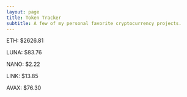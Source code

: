 ```yaml
---
layout: page
title: Token Tracker
subtitle: A few of my personal favorite cryptocurrency projects.
---
```


<!--BEGINCRYPTOINPUT-->
ETH: $2626.81

LUNA: $83.76

NANO: $2.22

LINK: $13.85

AVAX: $76.30

<!--ENDCRYPTOINPUT-->
